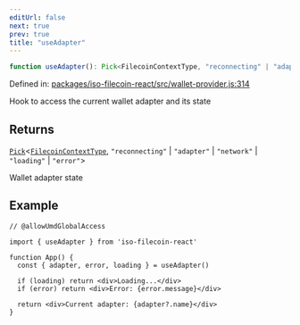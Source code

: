 ```yaml
---
editUrl: false
next: true
prev: true
title: "useAdapter"
---
```


```ts
function useAdapter(): Pick<FilecoinContextType, "reconnecting" | "adapter" | "network" | "loading" | "error">
```

Defined in: [packages/iso-filecoin-react/src/wallet-provider.js:314](https://github.com/hugomrdias/filecoin/blob/main/packages/iso-filecoin-react/src/wallet-provider.js#L314)

Hook to access the current wallet adapter and its state

## Returns

[`Pick`](https://www.typescriptlang.org/docs/handbook/utility-types.html#picktype-keys)\<[`FilecoinContextType`](/api/iso-filecoin-react/types/type-aliases/filecoincontexttype/), `"reconnecting"` \| `"adapter"` \| `"network"` \| `"loading"` \| `"error"`\>

Wallet adapter state

## Example

```tsx twoslash
// @allowUmdGlobalAccess

import { useAdapter } from 'iso-filecoin-react'

function App() {
  const { adapter, error, loading } = useAdapter()

  if (loading) return <div>Loading...</div>
  if (error) return <div>Error: {error.message}</div>

  return <div>Current adapter: {adapter?.name}</div>
}
```
